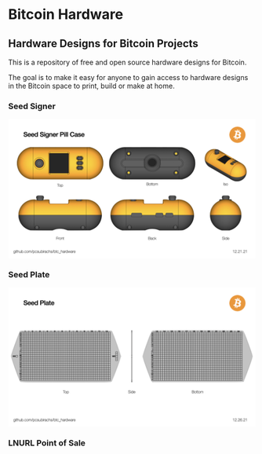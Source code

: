 # Bitcoin Hardware
## Hardware Designs for Bitcoin Projects

This is a repository of free and open source hardware designs for Bitcoin. 

The goal is to make it easy for anyone to gain access to hardware designs in the Bitcoin space to print, build or make at home.  

### Seed Signer

<img src="https://github.com/pcsubirachs/btc_hardware/blob/main/img/ss_pill.jpeg " alt="drawing" align="middle" width="800"/>

### Seed Plate

<img src="https://github.com/pcsubirachs/btc_hardware/blob/main/img/seed_plate/seed_plate.jpeg" alt="drawing" align="middle" width="800"/>

### LNURL Point of Sale
